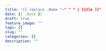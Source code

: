 ```yaml
---
title: "{{ replace .Name "-" " " | title }}"
date: {{ .Date }}
draft: true
feature_image: ""
tags: []
slug: ""
categories: []
description: ""
---
```


